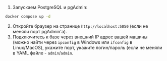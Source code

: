 1. Запускаем PostgreSQL и pgAdmin:
```bash
docker compose up -d
```

2. Откройте браузер на странице `http://localhost:5050` (если не меняли порт pgAdmin'а).
3. Подключитесь к базе через внешний IP адрес вашей машины (можно найти через `ipconfig` в Windows или `ifconfig` в Linux/MacOS), укажите порт, укажите логин/пароль (если не меняли в YAML файле - `admin`/`admin`.
